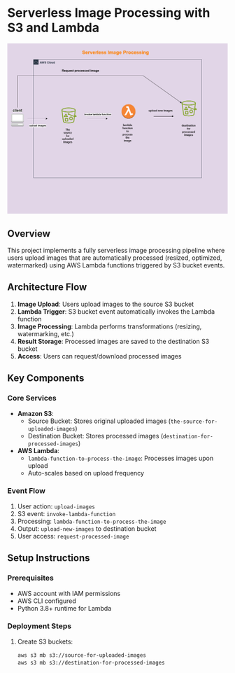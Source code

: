 # Serverless Image Processing with S3 and Lambda

![Serverless Image Processing Architecture](./assets/serverless%20image%20processing.drawio%20(2).png)

## Overview
This project implements a fully serverless image processing pipeline where users upload images that are automatically processed (resized, optimized, watermarked) using AWS Lambda functions triggered by S3 bucket events.

## Architecture Flow

1. **Image Upload**: Users upload images to the source S3 bucket
2. **Lambda Trigger**: S3 bucket event automatically invokes the Lambda function
3. **Image Processing**: Lambda performs transformations (resizing, watermarking, etc.)
4. **Result Storage**: Processed images are saved to the destination S3 bucket
5. **Access**: Users can request/download processed images

## Key Components

### Core Services
- **Amazon S3**:
  - Source Bucket: Stores original uploaded images (`the-source-for-uploaded-images`)
  - Destination Bucket: Stores processed images (`destination-for-processed-images`)
- **AWS Lambda**: 
  - `lambda-function-to-process-the-image`: Processes images upon upload
  - Auto-scales based on upload frequency

### Event Flow
1. User action: `upload-images`
2. S3 event: `invoke-lambda-function`
3. Processing: `lambda-function-to-process-the-image`
4. Output: `upload-new-images` to destination bucket
5. User access: `request-processed-image`

## Setup Instructions

### Prerequisites
- AWS account with IAM permissions
- AWS CLI configured
- Python 3.8+ runtime for Lambda

### Deployment Steps

1. Create S3 buckets:
   ```bash
   aws s3 mb s3://source-for-uploaded-images
   aws s3 mb s3://destination-for-processed-images
  